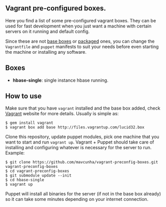 ## Vagrant pre-configured boxes.

Here you find a list of some pre-configured vagrant boxes. They can be
used for fast development when you just want a machine with certain
servers on it running and default config. 

Since these are not [base boxes](http://vagrantbox.es/) or
[packaged](http://vagrantup.com/docs/boxes.html) ones, you can change the
`Vagrantfile` and `puppet` manifests to suit your needs before even starting
the machine or installing any software.

## Boxes

* **hbase-single**: single instance hbase running.

## How to use

Make sure that you have `vagrant` installed and the base box added,
check [Vagrant](http://vagrantup.com/) website for more details.
Usually is simple as:

	$ gem install vagrant
	$ vagrant box add base http://files.vagrantup.com/lucid32.box

Clone this repository, update puppet modules, pick one machine that you want to
start and run `vagrant up`. Vagrant + Puppet should take care of installing and
configuring whatever is necessary for the server to run. Example:

	$ git clone https://github.com/mavcunha/vagrant-preconfig-boxes.git vagrant-preconfig-boxes
	$ cd vagrant-preconfig-boxes
	$ git submodule update --init 
	$ cd hbase-single
	$ vagrant up

Puppet will install all binaries for the server (if not in the base
box already) so it can take some minutes depending on your internet
connection.
